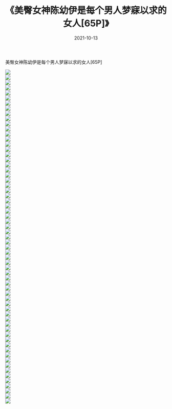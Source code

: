 ﻿---
layout: post
title:  《美臀女神陈幼伊是每个男人梦寐以求的女人[65P]》
date:   2021-10-13
img: http://pic.660000.xyz/1:/性感/2021/美臀女神陈幼伊是每个男人梦寐以求的女人[65P]/000.jpg
categories: [美女, 清纯, 唯美]
---

美臀女神陈幼伊是每个男人梦寐以求的女人[65P]

  ![](http://pic.660000.xyz/1:/性感/2021/美臀女神陈幼伊是每个男人梦寐以求的女人[65P]/001.jpg) <br> ![](http://pic.660000.xyz/1:/性感/2021/美臀女神陈幼伊是每个男人梦寐以求的女人[65P]/002.jpg) <br> ![](http://pic.660000.xyz/1:/性感/2021/美臀女神陈幼伊是每个男人梦寐以求的女人[65P]/003.jpg) <br> ![](http://pic.660000.xyz/1:/性感/2021/美臀女神陈幼伊是每个男人梦寐以求的女人[65P]/004.jpg) <br> ![](http://pic.660000.xyz/1:/性感/2021/美臀女神陈幼伊是每个男人梦寐以求的女人[65P]/005.jpg) <br> ![](http://pic.660000.xyz/1:/性感/2021/美臀女神陈幼伊是每个男人梦寐以求的女人[65P]/006.jpg) <br> ![](http://pic.660000.xyz/1:/性感/2021/美臀女神陈幼伊是每个男人梦寐以求的女人[65P]/007.jpg) <br> ![](http://pic.660000.xyz/1:/性感/2021/美臀女神陈幼伊是每个男人梦寐以求的女人[65P]/008.jpg) <br> ![](http://pic.660000.xyz/1:/性感/2021/美臀女神陈幼伊是每个男人梦寐以求的女人[65P]/009.jpg) <br> ![](http://pic.660000.xyz/1:/性感/2021/美臀女神陈幼伊是每个男人梦寐以求的女人[65P]/010.jpg) <br> ![](http://pic.660000.xyz/1:/性感/2021/美臀女神陈幼伊是每个男人梦寐以求的女人[65P]/011.jpg) <br> ![](http://pic.660000.xyz/1:/性感/2021/美臀女神陈幼伊是每个男人梦寐以求的女人[65P]/012.jpg) <br> ![](http://pic.660000.xyz/1:/性感/2021/美臀女神陈幼伊是每个男人梦寐以求的女人[65P]/013.jpg) <br> ![](http://pic.660000.xyz/1:/性感/2021/美臀女神陈幼伊是每个男人梦寐以求的女人[65P]/014.jpg) <br> ![](http://pic.660000.xyz/1:/性感/2021/美臀女神陈幼伊是每个男人梦寐以求的女人[65P]/015.jpg) <br> ![](http://pic.660000.xyz/1:/性感/2021/美臀女神陈幼伊是每个男人梦寐以求的女人[65P]/016.jpg) <br> ![](http://pic.660000.xyz/1:/性感/2021/美臀女神陈幼伊是每个男人梦寐以求的女人[65P]/017.jpg) <br> ![](http://pic.660000.xyz/1:/性感/2021/美臀女神陈幼伊是每个男人梦寐以求的女人[65P]/018.jpg) <br> ![](http://pic.660000.xyz/1:/性感/2021/美臀女神陈幼伊是每个男人梦寐以求的女人[65P]/019.jpg) <br> ![](http://pic.660000.xyz/1:/性感/2021/美臀女神陈幼伊是每个男人梦寐以求的女人[65P]/020.jpg) <br> ![](http://pic.660000.xyz/1:/性感/2021/美臀女神陈幼伊是每个男人梦寐以求的女人[65P]/021.jpg) <br> ![](http://pic.660000.xyz/1:/性感/2021/美臀女神陈幼伊是每个男人梦寐以求的女人[65P]/022.jpg) <br> ![](http://pic.660000.xyz/1:/性感/2021/美臀女神陈幼伊是每个男人梦寐以求的女人[65P]/023.jpg) <br> ![](http://pic.660000.xyz/1:/性感/2021/美臀女神陈幼伊是每个男人梦寐以求的女人[65P]/024.jpg) <br> ![](http://pic.660000.xyz/1:/性感/2021/美臀女神陈幼伊是每个男人梦寐以求的女人[65P]/025.jpg) <br> ![](http://pic.660000.xyz/1:/性感/2021/美臀女神陈幼伊是每个男人梦寐以求的女人[65P]/026.jpg) <br> ![](http://pic.660000.xyz/1:/性感/2021/美臀女神陈幼伊是每个男人梦寐以求的女人[65P]/027.jpg) <br> ![](http://pic.660000.xyz/1:/性感/2021/美臀女神陈幼伊是每个男人梦寐以求的女人[65P]/028.jpg) <br> ![](http://pic.660000.xyz/1:/性感/2021/美臀女神陈幼伊是每个男人梦寐以求的女人[65P]/029.jpg) <br> ![](http://pic.660000.xyz/1:/性感/2021/美臀女神陈幼伊是每个男人梦寐以求的女人[65P]/030.jpg) <br> ![](http://pic.660000.xyz/1:/性感/2021/美臀女神陈幼伊是每个男人梦寐以求的女人[65P]/031.jpg) <br> ![](http://pic.660000.xyz/1:/性感/2021/美臀女神陈幼伊是每个男人梦寐以求的女人[65P]/032.jpg) <br> ![](http://pic.660000.xyz/1:/性感/2021/美臀女神陈幼伊是每个男人梦寐以求的女人[65P]/033.jpg) <br> ![](http://pic.660000.xyz/1:/性感/2021/美臀女神陈幼伊是每个男人梦寐以求的女人[65P]/034.jpg) <br> ![](http://pic.660000.xyz/1:/性感/2021/美臀女神陈幼伊是每个男人梦寐以求的女人[65P]/035.jpg) <br> ![](http://pic.660000.xyz/1:/性感/2021/美臀女神陈幼伊是每个男人梦寐以求的女人[65P]/036.jpg) <br> ![](http://pic.660000.xyz/1:/性感/2021/美臀女神陈幼伊是每个男人梦寐以求的女人[65P]/037.jpg) <br> ![](http://pic.660000.xyz/1:/性感/2021/美臀女神陈幼伊是每个男人梦寐以求的女人[65P]/038.jpg) <br> ![](http://pic.660000.xyz/1:/性感/2021/美臀女神陈幼伊是每个男人梦寐以求的女人[65P]/039.jpg) <br> ![](http://pic.660000.xyz/1:/性感/2021/美臀女神陈幼伊是每个男人梦寐以求的女人[65P]/040.jpg) <br> ![](http://pic.660000.xyz/1:/性感/2021/美臀女神陈幼伊是每个男人梦寐以求的女人[65P]/041.jpg) <br> ![](http://pic.660000.xyz/1:/性感/2021/美臀女神陈幼伊是每个男人梦寐以求的女人[65P]/042.jpg) <br> ![](http://pic.660000.xyz/1:/性感/2021/美臀女神陈幼伊是每个男人梦寐以求的女人[65P]/043.jpg) <br> ![](http://pic.660000.xyz/1:/性感/2021/美臀女神陈幼伊是每个男人梦寐以求的女人[65P]/044.jpg) <br> ![](http://pic.660000.xyz/1:/性感/2021/美臀女神陈幼伊是每个男人梦寐以求的女人[65P]/045.jpg) <br> ![](http://pic.660000.xyz/1:/性感/2021/美臀女神陈幼伊是每个男人梦寐以求的女人[65P]/046.jpg) <br> ![](http://pic.660000.xyz/1:/性感/2021/美臀女神陈幼伊是每个男人梦寐以求的女人[65P]/047.jpg) <br> ![](http://pic.660000.xyz/1:/性感/2021/美臀女神陈幼伊是每个男人梦寐以求的女人[65P]/048.jpg) <br> ![](http://pic.660000.xyz/1:/性感/2021/美臀女神陈幼伊是每个男人梦寐以求的女人[65P]/049.jpg) <br> ![](http://pic.660000.xyz/1:/性感/2021/美臀女神陈幼伊是每个男人梦寐以求的女人[65P]/050.jpg) <br> ![](http://pic.660000.xyz/1:/性感/2021/美臀女神陈幼伊是每个男人梦寐以求的女人[65P]/051.jpg) <br> ![](http://pic.660000.xyz/1:/性感/2021/美臀女神陈幼伊是每个男人梦寐以求的女人[65P]/052.jpg) <br> ![](http://pic.660000.xyz/1:/性感/2021/美臀女神陈幼伊是每个男人梦寐以求的女人[65P]/053.jpg) <br> ![](http://pic.660000.xyz/1:/性感/2021/美臀女神陈幼伊是每个男人梦寐以求的女人[65P]/054.jpg) <br> ![](http://pic.660000.xyz/1:/性感/2021/美臀女神陈幼伊是每个男人梦寐以求的女人[65P]/055.jpg) <br> ![](http://pic.660000.xyz/1:/性感/2021/美臀女神陈幼伊是每个男人梦寐以求的女人[65P]/056.jpg) <br> ![](http://pic.660000.xyz/1:/性感/2021/美臀女神陈幼伊是每个男人梦寐以求的女人[65P]/057.jpg) <br> ![](http://pic.660000.xyz/1:/性感/2021/美臀女神陈幼伊是每个男人梦寐以求的女人[65P]/058.jpg) <br> ![](http://pic.660000.xyz/1:/性感/2021/美臀女神陈幼伊是每个男人梦寐以求的女人[65P]/059.jpg) <br> ![](http://pic.660000.xyz/1:/性感/2021/美臀女神陈幼伊是每个男人梦寐以求的女人[65P]/060.jpg) <br> ![](http://pic.660000.xyz/1:/性感/2021/美臀女神陈幼伊是每个男人梦寐以求的女人[65P]/061.jpg) <br> ![](http://pic.660000.xyz/1:/性感/2021/美臀女神陈幼伊是每个男人梦寐以求的女人[65P]/062.jpg) <br> ![](http://pic.660000.xyz/1:/性感/2021/美臀女神陈幼伊是每个男人梦寐以求的女人[65P]/063.jpg) <br> ![](http://pic.660000.xyz/1:/性感/2021/美臀女神陈幼伊是每个男人梦寐以求的女人[65P]/064.jpg) <br> ![](http://pic.660000.xyz/1:/性感/2021/美臀女神陈幼伊是每个男人梦寐以求的女人[65P]/065.jpg) <br>